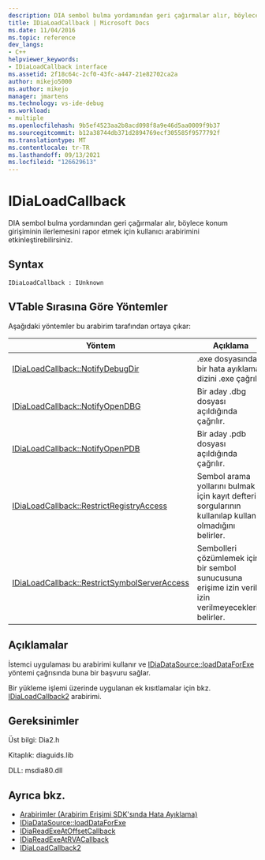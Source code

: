 ```yaml
---
description: DIA sembol bulma yordamından geri çağırmalar alır, böylece konum girişiminin ilerlemesini rapor etmek için kullanıcı arabirimini etkinleştirebilirsiniz.
title: IDiaLoadCallback | Microsoft Docs
ms.date: 11/04/2016
ms.topic: reference
dev_langs:
- C++
helpviewer_keywords:
- IDiaLoadCallback interface
ms.assetid: 2f18c64c-2cf0-43fc-a447-21e82702ca2a
author: mikejo5000
ms.author: mikejo
manager: jmartens
ms.technology: vs-ide-debug
ms.workload:
- multiple
ms.openlocfilehash: 9b5ef4523aa2b8acd098f8a9e46d5aa0009f9b37
ms.sourcegitcommit: b12a38744db371d2894769ecf305585f9577792f
ms.translationtype: MT
ms.contentlocale: tr-TR
ms.lasthandoff: 09/13/2021
ms.locfileid: "126629613"
---
```

# <a name="idialoadcallback"></a>IDiaLoadCallback
DIA sembol bulma yordamından geri çağırmalar alır, böylece konum girişiminin ilerlemesini rapor etmek için kullanıcı arabirimini etkinleştirebilirsiniz.

## <a name="syntax"></a>Syntax

```
IDiaLoadCallback : IUnknown
```

## <a name="methods-in-vtable-order"></a>VTable Sırasına Göre Yöntemler
 Aşağıdaki yöntemler bu arabirim tarafından ortaya çıkar:

|Yöntem|Açıklama|
|------------|-----------------|
|[IDiaLoadCallback::NotifyDebugDir](../../debugger/debug-interface-access/idialoadcallback-notifydebugdir.md)|.exe dosyasında bir hata ayıklama dizini .exe çağrılır.|
|[IDiaLoadCallback::NotifyOpenDBG](../../debugger/debug-interface-access/idialoadcallback-notifyopendbg.md)|Bir aday .dbg dosyası açıldığında çağrılır.|
|[IDiaLoadCallback::NotifyOpenPDB](../../debugger/debug-interface-access/idialoadcallback-notifyopenpdb.md)|Bir aday .pdb dosyası açıldığında çağrılır.|
|[IDiaLoadCallback::RestrictRegistryAccess](../../debugger/debug-interface-access/idialoadcallback-restrictregistryaccess.md)|Sembol arama yollarını bulmak için kayıt defteri sorgularının kullanılap kullanıla olmadığını belirler.|
|[IDiaLoadCallback::RestrictSymbolServerAccess](../../debugger/debug-interface-access/idialoadcallback-restrictsymbolserveraccess.md)|Sembolleri çözümlemek için bir sembol sunucusuna erişime izin verilip izin verilmeyeceklerini belirler.|

## <a name="remarks"></a>Açıklamalar
 İstemci uygulaması bu arabirimi kullanır ve [IDiaDataSource::loadDataForExe](../../debugger/debug-interface-access/idiadatasource-loaddataforexe.md) yöntemi çağrısında buna bir başvuru sağlar.

 Bir yükleme işlemi üzerinde uygulanan ek kısıtlamalar için bkz. [IDiaLoadCallback2](../../debugger/debug-interface-access/idialoadcallback2.md) arabirimi.

## <a name="requirements"></a>Gereksinimler
 Üst bilgi: Dia2.h

 Kitaplık: diaguids.lib

 DLL: msdia80.dll

## <a name="see-also"></a>Ayrıca bkz.
- [Arabirimler (Arabirim Erişimi SDK'sında Hata Ayıklama)](../../debugger/debug-interface-access/interfaces-debug-interface-access-sdk.md)
- [IDiaDataSource::loadDataForExe](../../debugger/debug-interface-access/idiadatasource-loaddataforexe.md)
- [IDiaReadExeAtOffsetCallback](../../debugger/debug-interface-access/idiareadexeatoffsetcallback.md)
- [IDiaReadExeAtRVACallback](../../debugger/debug-interface-access/idiareadexeatrvacallback.md)
- [IDiaLoadCallback2](../../debugger/debug-interface-access/idialoadcallback2.md)

